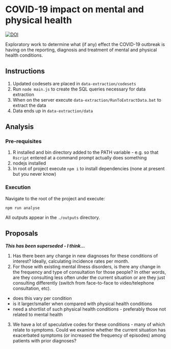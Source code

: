 # COVID-19 impact on mental and physical health

[![DOI](https://zenodo.org/badge/253420880.svg)](https://zenodo.org/badge/latestdoi/253420880)

Exploratory work to determine what (if any) effect the COVID-19 outbreak is having on the reporting, diagnosis and treatment of mental and physical health conditions.

## Instructions

1. Updated codesets are placed in `data-extraction/codesets`
2. Run `node main.js` to create the SQL queries necessary for data extraction
3. When on the server execute `data-extraction/RunToExtractData.bat` to extract the data
4. Data ends up in `data-extraction/data`

## Analysis

### Pre-requisites

1. R installed and bin directory added to the PATH variable - e.g. so that `Rscript` entered at a command prompt actually does something
2. nodejs installed
3. In root of project execute `npm i` to install dependencies (none at present but you never know)

### Execution

Navigate to the root of the project and execute:

```
npm run analyse
```

All outputs appear in the `./outputs` directory.

## Proposals

***This has been superseded - I think...***

1. Has there been any change in new diagnoses for these conditions of interest? Ideally, calculating incidence rates per month.
2. For those with existing mental illness disorders, is there any change in the frequency and type of consultation for those people? In other words, are they consulting less often under the current situation or are they just consulting differently (switch from face-to-face to video/telephone consultation, etc).
  - does this vary per condition
  - is it larger/smaller when compared with physical health conditions
  - need a shortlist of such physical health conditions - preferably those not related to mental health
3. We have a lot of speculative codes for these conditions - many of which relate to symptoms. Could we examine whether the current situation has exacerbated symptoms (or increased the frequency of episodes) among patients with prior diagnoses?